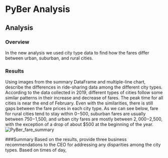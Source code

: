 # PyBer Analysis

## Analysis
### Overview
In the new analysis we used city type data to find how the fares differ between urban, suburban, and rural cities.

### Results
Using images from the summary DataFrame and multiple-line chart, describe the differences in ride-sharing data among the different city types.
According to the data collected in 2019, different types of cities follow some similar patterns in their increase and decrease of fares. The peak time for all cities is near the end of February. Even with the similarities, there is still gaps between the fare prices in each city type.
As we can see below, fare for rural cities tend to stay within $0-$500, suburban fares are usually between $750-$1,500, and urban city fares are mostly between $2,000-$2,500, with the exception of a drop of about $500 at the beginning of the year.
![PyBer_fare_summary](https://user-images.githubusercontent.com/107223650/180033934-6eeb4ce3-419f-4422-8f6a-463941991aee.png)




###Summary
Based on the results, provide three business recommendations to the CEO for addressing any disparities among the city types.
Based on times of day, 
